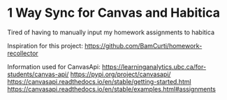 # 1 Way Sync for Canvas and Habitica
Tired of having to manually input my homework assignments to habitica

Inspiration for this project:
https://github.com/BamCurti/homework-recollector

Information used for CanvasApi:
https://learninganalytics.ubc.ca/for-students/canvas-api/
https://pypi.org/project/canvasapi/
https://canvasapi.readthedocs.io/en/stable/getting-started.html
https://canvasapi.readthedocs.io/en/stable/examples.html#assignments

